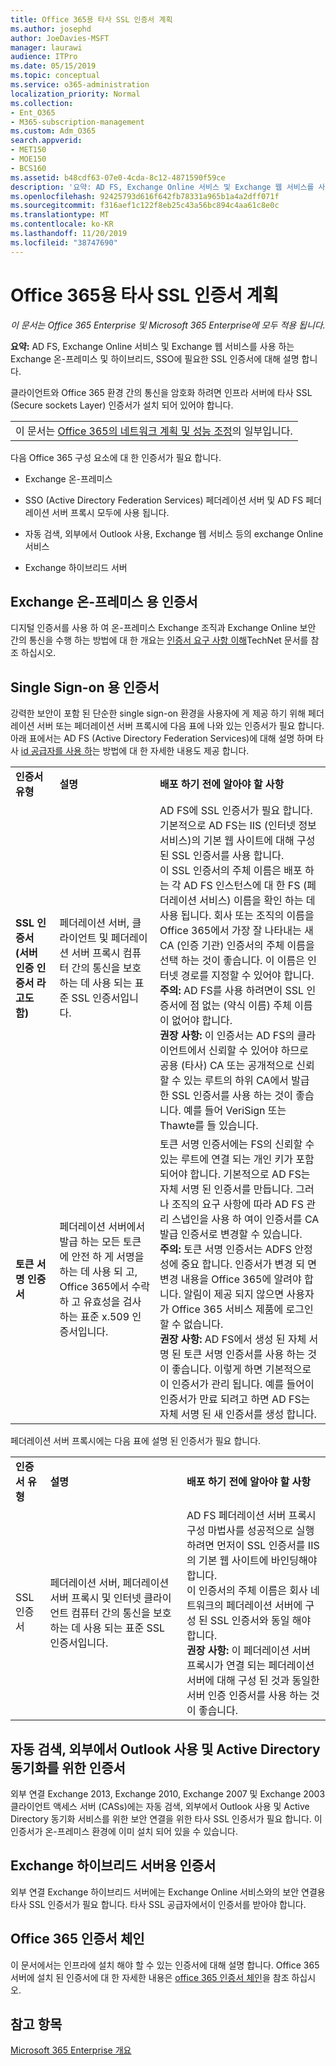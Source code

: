 ```yaml
---
title: Office 365용 타사 SSL 인증서 계획
ms.author: josephd
author: JoeDavies-MSFT
manager: laurawi
audience: ITPro
ms.date: 05/15/2019
ms.topic: conceptual
ms.service: o365-administration
localization_priority: Normal
ms.collection:
- Ent_O365
- M365-subscription-management
ms.custom: Adm_O365
search.appverid:
- MET150
- MOE150
- BCS160
ms.assetid: b48cdf63-07e0-4cda-8c12-4871590f59ce
description: '요약: AD FS, Exchange Online 서비스 및 Exchange 웹 서비스를 사용 하는 Exchange 온-프레미스 및 하이브리드, SSO에 필요한 SSL 인증서에 대해 설명 합니다.'
ms.openlocfilehash: 92425793d616f642fb78331a965b1a4a2dff071f
ms.sourcegitcommit: f316aef1c122f8eb25c43a56bc894c4aa61c8e0c
ms.translationtype: MT
ms.contentlocale: ko-KR
ms.lasthandoff: 11/20/2019
ms.locfileid: "38747690"
---
```

# <a name="plan-for-third-party-ssl-certificates-for-office-365"></a>Office 365용 타사 SSL 인증서 계획

*이 문서는 Office 365 Enterprise 및 Microsoft 365 Enterprise에 모두 적용 됩니다.*

 **요약:** AD FS, Exchange Online 서비스 및 Exchange 웹 서비스를 사용 하는 Exchange 온-프레미스 및 하이브리드, SSO에 필요한 SSL 인증서에 대해 설명 합니다. 
  
클라이언트와 Office 365 환경 간의 통신을 암호화 하려면 인프라 서버에 타사 SSL (Secure sockets Layer) 인증서가 설치 되어 있어야 합니다.

||
|:-----|
| 이 문서는 [Office 365의 네트워크 계획 및 성능 조정](https://aka.ms/tune)의 일부입니다.|
   
다음 Office 365 구성 요소에 대 한 인증서가 필요 합니다.
  
- Exchange 온-프레미스
    
- SSO (Active Directory Federation Services) 페더레이션 서버 및 AD FS 페더레이션 서버 프록시 모두에 사용 됩니다.
    
- 자동 검색, 외부에서 Outlook 사용, Exchange 웹 서비스 등의 exchange Online 서비스
    
- Exchange 하이브리드 서버
    
## <a name="certificates-for-exchange-on-premises"></a>Exchange 온-프레미스 용 인증서

디지털 인증서를 사용 하 여 온-프레미스 Exchange 조직과 Exchange Online 보안 간의 통신을 수행 하는 방법에 대 한 개요는 [인증서 요구 사항 이해](https://go.microsoft.com/fwlink/p/?LinkID=243657)TechNet 문서를 참조 하십시오.
  
## <a name="certificates-for-single-sign-on"></a>Single Sign-on 용 인증서

강력한 보안이 포함 된 단순한 single sign-on 환경을 사용자에 게 제공 하기 위해 페더레이션 서버 또는 페더레이션 서버 프록시에 다음 표에 나와 있는 인증서가 필요 합니다. 아래 표에서는 AD FS (Active Directory Federation Services)에 대해 설명 하며 타사 [id 공급자를 사용 하](https://docs.microsoft.com/azure/active-directory/hybrid/how-to-connect-fed-compatibility)는 방법에 대 한 자세한 내용도 제공 합니다.
  
||||
|:-----|:-----|:-----|
|**인증서 유형** <br/> |**설명** <br/> |**배포 하기 전에 알아야 할 사항** <br/> |
|**SSL 인증서 (서버 인증 인증서 라고도 함)** <br/> |페더레이션 서버, 클라이언트 및 페더레이션 서버 프록시 컴퓨터 간의 통신을 보호 하는 데 사용 되는 표준 SSL 인증서입니다.  <br/> |AD FS에 SSL 인증서가 필요 합니다. 기본적으로 AD FS는 IIS (인터넷 정보 서비스)의 기본 웹 사이트에 대해 구성 된 SSL 인증서를 사용 합니다.  <br/> 이 SSL 인증서의 주체 이름은 배포 하는 각 AD FS 인스턴스에 대 한 FS (페더레이션 서비스) 이름을 확인 하는 데 사용 됩니다. 회사 또는 조직의 이름을 Office 365에서 가장 잘 나타내는 새 CA (인증 기관) 인증서의 주체 이름을 선택 하는 것이 좋습니다. 이 이름은 인터넷 경로를 지정할 수 있어야 합니다.  <br/>**주의:** AD FS를 사용 하려면이 SSL 인증서에 점 없는 (약식 이름) 주체 이름이 없어야 합니다.          <br/> **권장 사항:** 이 인증서는 AD FS의 클라이언트에서 신뢰할 수 있어야 하므로 공용 (타사) CA 또는 공개적으로 신뢰할 수 있는 루트의 하위 CA에서 발급 한 SSL 인증서를 사용 하는 것이 좋습니다. 예를 들어 VeriSign 또는 Thawte를 들 있습니다.  <br/> |
|**토큰 서명 인증서** <br/> |페더레이션 서버에서 발급 하는 모든 토큰에 안전 하 게 서명을 하는 데 사용 되 고, Office 365에서 수락 하 고 유효성을 검사 하는 표준 x.509 인증서입니다.  <br/> |토큰 서명 인증서에는 FS의 신뢰할 수 있는 루트에 연결 되는 개인 키가 포함 되어야 합니다. 기본적으로 AD FS는 자체 서명 된 인증서를 만듭니다. 그러나 조직의 요구 사항에 따라 AD FS 관리 스냅인을 사용 하 여이 인증서를 CA 발급 인증서로 변경할 수 있습니다.  <br/>**주의:** 토큰 서명 인증서는 ADFS 안정성에 중요 합니다. 인증서가 변경 되 면 변경 내용을 Office 365에 알려야 합니다. 알림이 제공 되지 않으면 사용자가 Office 365 서비스 제품에 로그인 할 수 없습니다.<br/>**권장 사항:** AD FS에서 생성 된 자체 서명 된 토큰 서명 인증서를 사용 하는 것이 좋습니다. 이렇게 하면 기본적으로이 인증서가 관리 됩니다. 예를 들어이 인증서가 만료 되려고 하면 AD FS는 자체 서명 된 새 인증서를 생성 합니다.  <br/> |
   
페더레이션 서버 프록시에는 다음 표에 설명 된 인증서가 필요 합니다.
  
||||
|:-----|:-----|:-----|
|**인증서 유형** <br/> |**설명** <br/> |**배포 하기 전에 알아야 할 사항** <br/> |
|SSL 인증서  <br/> |페더레이션 서버, 페더레이션 서버 프록시 및 인터넷 클라이언트 컴퓨터 간의 통신을 보호 하는 데 사용 되는 표준 SSL 인증서입니다.  <br/> |AD FS 페더레이션 서버 프록시 구성 마법사를 성공적으로 실행 하려면 먼저이 SSL 인증서를 IIS의 기본 웹 사이트에 바인딩해야 합니다.  <br/> 이 인증서의 주체 이름은 회사 네트워크의 페더레이션 서버에 구성 된 SSL 인증서와 동일 해야 합니다.  <br/> **권장 사항:** 이 페더레이션 서버 프록시가 연결 되는 페더레이션 서버에 대해 구성 된 것과 동일한 서버 인증 인증서를 사용 하는 것이 좋습니다.  <br/> |
   
## <a name="certificates-for-autodiscover-outlook-anywhere-and-active-directory-synchronization"></a>자동 검색, 외부에서 Outlook 사용 및 Active Directory 동기화를 위한 인증서

외부 연결 Exchange 2013, Exchange 2010, Exchange 2007 및 Exchange 2003 클라이언트 액세스 서버 (CASs)에는 자동 검색, 외부에서 Outlook 사용 및 Active Directory 동기화 서비스를 위한 보안 연결을 위한 타사 SSL 인증서가 필요 합니다. 이 인증서가 온-프레미스 환경에 이미 설치 되어 있을 수 있습니다.
  
## <a name="certificate-for-an-exchange-hybrid-server"></a>Exchange 하이브리드 서버용 인증서

외부 연결 Exchange 하이브리드 서버에는 Exchange Online 서비스와의 보안 연결용 타사 SSL 인증서가 필요 합니다. 타사 SSL 공급자에서이 인증서를 받아야 합니다.
  
## <a name="office-365-certificate-chains"></a>Office 365 인증서 체인

이 문서에서는 인프라에 설치 해야 할 수 있는 인증서에 대해 설명 합니다. Office 365 서버에 설치 된 인증서에 대 한 자세한 내용은 [office 365 인증서 체인](https://support.office.com/article/0c03e6b3-e73f-4316-9e2b-bf4091ae96bb)을 참조 하십시오.
  
## <a name="see-also"></a>참고 항목

[Microsoft 365 Enterprise 개요](https://docs.microsoft.com/microsoft-365/enterprise/microsoft-365-overview)
